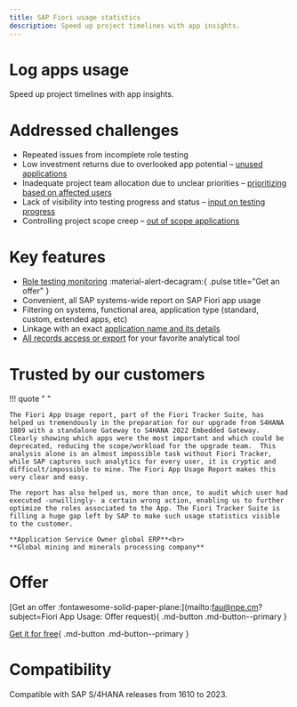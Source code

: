 ```yaml
---
title: SAP Fiori usage statistics
description: Speed up project timelines with app insights.
---
```

# Log apps usage
Speed up project timelines with app insights.

# Addressed challenges
- Repeated issues from incomplete role testing
- Low investment returns due to overlooked app potential – [unused applications](2020/FPS01/use-cases/learning-about-unused.md)
- Inadequate project team allocation due to unclear priorities  – [prioritizing based on affected users](2020/FPS01/use-cases/priority-setting.md)
- Lack of visibility into testing progress and status – [input on testing progress](2020/FPS01/use-cases/testing.md)
- Controlling project scope creep – [out of scope applications](2020/FPS01/use-cases/out-of-scope.md)


# Key features

-   [Role testing monitoring](https://fioriroletesting.com) :material-alert-decagram:{ .pulse title="Get an offer" }
-   Convenient, all SAP systems-wide report on SAP Fiori app usage 
-   Filtering on systems, functional area, application type (standard, custom, extended apps, etc)
-   Linkage with an exact [application name and its details](2020/FPS01/app-ids.md)
-   [All records access or export](2020/FPS01/recexp.md) for your favorite analytical tool


# Trusted by our customers

!!! quote " "

    The Fiori App Usage report, part of the Fiori Tracker Suite, has helped us tremendously in the preparation for our upgrade from S4HANA 1809 with a standalone Gateway to S4HANA 2022 Embedded Gateway. Clearly showing which apps were the most important and which could be deprecated, reducing the scope/workload for the upgrade team.  This analysis alone is an almost impossible task without Fiori Tracker, while SAP captures such analytics for every user, it is cryptic and difficult/impossible to mine. The Fiori App Usage Report makes this very clear and easy.

    The report has also helped us, more than once, to audit which user had executed -unwillingly- a certain wrong action, enabling us to further optimize the roles associated to the App. The Fiori Tracker Suite is filling a huge gap left by SAP to make such usage statistics visible to the customer.

    **Application Service Owner global ERP**<br>
    **Global mining and minerals processing company**

# Offer

[Get an offer :fontawesome-solid-paper-plane:](mailto:fau@npe.cm?subject=Fiori App Usage: Offer request){ .md-button .md-button--primary }

[Get it for free](2020/get-for-free.md){ .md-button .md-button--primary }

# Compatibility

Compatible with SAP S/4HANA releases from 1610 to 2023.


